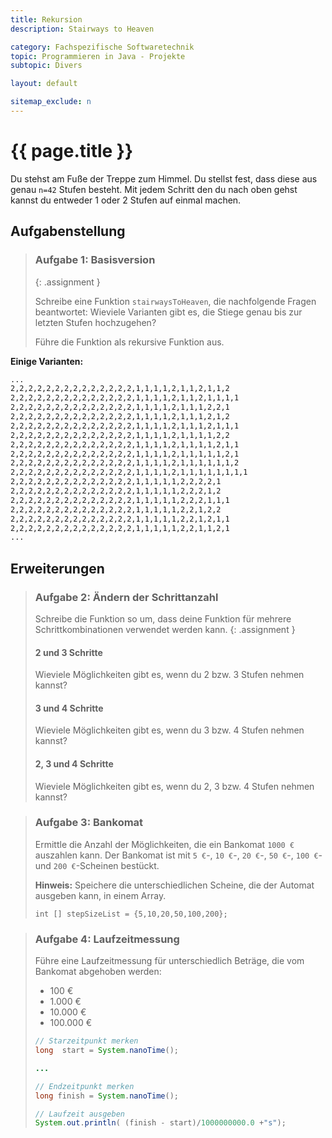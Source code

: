 ```yaml
---
title: Rekursion
description: Stairways to Heaven

category: Fachspezifische Softwaretechnik
topic: Programmieren in Java - Projekte
subtopic: Divers

layout: default

sitemap_exclude: n
---
```


# {{ page.title }}

Du stehst am Fuße der Treppe zum Himmel. Du stellst fest, dass diese aus genau `n=42` Stufen besteht.
Mit jedem Schritt den du nach oben gehst kannst du entweder 1 oder 2 Stufen auf einmal machen.


## Aufgabenstellung

> ### Aufgabe 1: Basisversion
> {: .assignment }
>
> Schreibe eine Funktion `stairwaysToHeaven`, die nachfolgende Fragen beantwortet:
> Wieviele Varianten gibt es, die Stiege genau bis zur letzten Stufen hochzugehen?
>
>Führe die Funktion als rekursive Funktion aus.

**Einige Varianten:**
```bash
...
2,2,2,2,2,2,2,2,2,2,2,2,2,2,1,1,1,1,2,1,1,2,1,1,2
2,2,2,2,2,2,2,2,2,2,2,2,2,2,1,1,1,1,2,1,1,2,1,1,1,1
2,2,2,2,2,2,2,2,2,2,2,2,2,2,1,1,1,1,2,1,1,1,2,2,1
2,2,2,2,2,2,2,2,2,2,2,2,2,2,1,1,1,1,2,1,1,1,2,1,2
2,2,2,2,2,2,2,2,2,2,2,2,2,2,1,1,1,1,2,1,1,1,2,1,1,1
2,2,2,2,2,2,2,2,2,2,2,2,2,2,1,1,1,1,2,1,1,1,1,2,2
2,2,2,2,2,2,2,2,2,2,2,2,2,2,1,1,1,1,2,1,1,1,1,2,1,1
2,2,2,2,2,2,2,2,2,2,2,2,2,2,1,1,1,1,2,1,1,1,1,1,2,1
2,2,2,2,2,2,2,2,2,2,2,2,2,2,1,1,1,1,2,1,1,1,1,1,1,2
2,2,2,2,2,2,2,2,2,2,2,2,2,2,1,1,1,1,2,1,1,1,1,1,1,1,1
2,2,2,2,2,2,2,2,2,2,2,2,2,2,1,1,1,1,1,2,2,2,2,1
2,2,2,2,2,2,2,2,2,2,2,2,2,2,1,1,1,1,1,2,2,2,1,2
2,2,2,2,2,2,2,2,2,2,2,2,2,2,1,1,1,1,1,2,2,2,1,1,1
2,2,2,2,2,2,2,2,2,2,2,2,2,2,1,1,1,1,1,2,2,1,2,2
2,2,2,2,2,2,2,2,2,2,2,2,2,2,1,1,1,1,1,2,2,1,2,1,1
2,2,2,2,2,2,2,2,2,2,2,2,2,2,1,1,1,1,1,2,2,1,1,2,1
...
```

## Erweiterungen

> ### Aufgabe 2: Ändern der Schrittanzahl
> Schreibe die Funktion so um, dass deine Funktion für mehrere Schrittkombinationen verwendet werden kann.
> {: .assignment }
>
> #### 2 und 3 Schritte
> Wieviele Möglichkeiten gibt es, wenn du 2 bzw. 3 Stufen nehmen kannst?
>
> #### 3 und 4 Schritte
> Wieviele Möglichkeiten gibt es, wenn du 3 bzw. 4 Stufen nehmen kannst?
>
> #### 2, 3 und 4 Schritte
> Wieviele Möglichkeiten gibt es, wenn du 2, 3 bzw. 4 Stufen nehmen kannst?


> ### Aufgabe 3: Bankomat
> Ermittle die Anzahl der Möglichkeiten, die ein Bankomat
> `1000 €` auszahlen kann. Der Bankomat ist mit `5 €`-, `10 €`-, `20 €`-, `50 €`-, `100 €`- und `200 €`-Scheinen bestückt.
> 
> 
> 
> **Hinweis:** Speichere die unterschiedlichen Scheine, die der Automat ausgeben kann, in einem Array.
> 
> `int [] stepSizeList = {5,10,20,50,100,200};`


> ### Aufgabe 4: Laufzeitmessung
> 
> Führe eine Laufzeitmessung für unterschiedlich Beträge, die vom Bankomat abgehoben werden:
> - 100 €
> - 1.000 €
> - 10.000 €
> - 100.000 €
> 
> ```java
> // Starzeitpunkt merken
> long  start = System.nanoTime();
> 
> ...
>
> // Endzeitpunkt merken
> long finish = System.nanoTime();
> 
> // Laufzeit ausgeben
> System.out.println( (finish - start)/1000000000.0 +"s");
> ```

